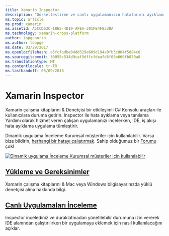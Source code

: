```yaml
---
title: Xamarin Inspector
description: "Görselleştirme ve canlı uygulamanızın hatalarını ayıklama"
ms.topic: article
ms.prod: xamarin
ms.assetid: A5CCD63C-18E5-4D19-AFEA-301FE4F8538A
ms.technology: xamarin-cross-platform
author: topgenorth
ms.author: toopge
ms.date: 03/29/2017
ms.openlocfilehash: a5fcfadbe04dd329e609d194a0fb3c804f5d84c8
ms.sourcegitcommit: 30055c534d9caf5dffcfdeafd6f08e666fb870a8
ms.translationtype: MT
ms.contentlocale: tr-TR
ms.lasthandoff: 03/09/2018
---
```

# <a name="xamarin-inspector"></a>Xamarin Inspector


Xamarin çalışma kitaplarını & Denetçisi bir etkileşimli C# Konsolu araçları ile kullanıcılara duruma getirin. Inspector ile hata ayıklama veya tanılama Yardımı olarak hizmet veren çalışan uygulamanızı incelerken, IDE, iş akışı hata ayıklama uygulama tümleştirir.

Dinamik uygulama İnceleme Kurumsal müşteriler için kullanılabilir. Varsa bize bildirin, [herhangi bir hatayı çalıştırmak](~/tools/inspector/install.md#reporting-bugs). Sahip olduğumuz bir [Forumu](https://forums.xamarin.com/categories/inspector) çok!

[![](images/interactive-1.0.0-bike-inspect-3d-small.png "Dinamik uygulama İnceleme Kurumsal müşteriler için kullanılabilir")](images/interactive-1.0.0-bike-inspect-3d.png#lightbox)

## <a name="installation-and-requirementstoolsinspectorinstallmd"></a>[Yükleme ve Gereksinimler](~/tools/inspector/install.md)

Xamarin çalışma kitaplarını & Mac veya Windows bilgisayarınızda yüklü denetçisi alma hakkında bilgi.

## <a name="inspecting-live-applicationstoolsinspectorinspectmd"></a>[Canlı Uygulamaları İnceleme](~/tools/inspector/inspect.md)

Inspector incelediniz ve duraklatmadan yönetilebilir durumuna izin vererek IDE alanından çalıştırılırken bir uygulamaya eklemek için nasıl kullanılacağını açıklar.


